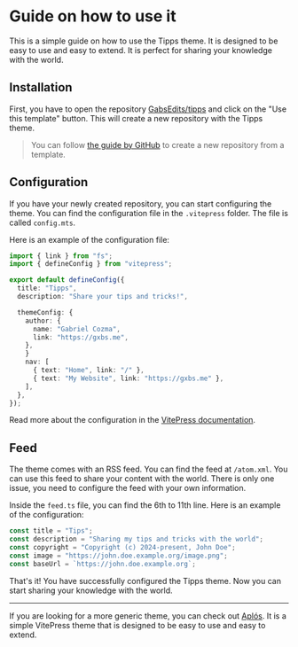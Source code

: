 # Guide on how to use it

This is a simple guide on how to use the Tipps theme. It is designed to be easy to use and easy to extend. It is perfect for sharing your knowledge with the world.

## Installation

First, you have to open the repository [GabsEdits/tipps](https://github.com/GabsEdits/tipps) and click on the "Use this template" button. This will create a new repository with the Tipps theme.

> You can follow [the guide by GitHub](https://docs.github.com/en/repositories/creating-and-managing-repositories/creating-a-repository-from-a-template) to create a new repository from a template.

## Configuration

If you have your newly created repository, you can start configuring the theme. You can find the configuration file in the `.vitepress` folder. The file is called `config.mts`.

Here is an example of the configuration file:

```typescript
import { link } from "fs";
import { defineConfig } from "vitepress";

export default defineConfig({
  title: "Tipps",
  description: "Share your tips and tricks!",

  themeConfig: {
    author: {
      name: "Gabriel Cozma",
      link: "https://gxbs.me",
    },
    }
    nav: [
      { text: "Home", link: "/" },
      { text: "My Website", link: "https://gxbs.me" },
    ],
  },
});
```

Read more about the configuration in the [VitePress documentation](https://vitepress.dev/reference/site-config).

## Feed

The theme comes with an RSS feed. You can find the feed at `/atom.xml`. You can use this feed to share your content with the world. There is only one issue, you need to configure the feed with your own information.

Inside the `feed.ts` file, you can find the 6th to 11th line. Here is an example of the configuration:

```typescript
const title = "Tips";
const description = "Sharing my tips and tricks with the world";
const copyright = "Copyright (c) 2024-present, John Doe";
const image = "https://john.doe.example.org/image.png";
const baseUrl = `https://john.doe.example.org`;
```

That's it! You have successfully configured the Tipps theme. Now you can start sharing your knowledge with the world.

---

If you are looking for a more generic theme, you can check out [Aplós](https://aplos.gxbs.me). It is a simple VitePress theme that is designed to be easy to use and easy to extend.
